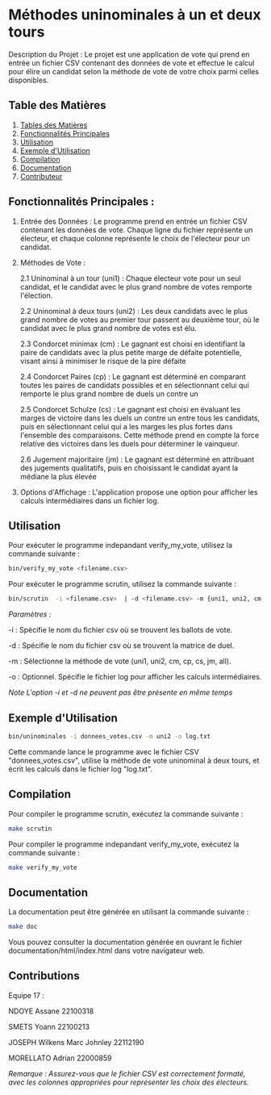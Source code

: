 # Méthodes uninominales à un et deux tours

Description du Projet :
Le projet est une application de vote qui prend en entrée un fichier CSV contenant des données de vote et effectue le calcul pour élire un candidat selon la méthode de vote de votre choix parmi celles disponibles.


## Table des Matières

1. [Tables des Matières](#table-des-matières)
2. [Fonctionnalités Principales](#fonctionnalités-principales)
3. [Utilisation](#utilisation)
4. [Exemple d'Utilisation](#exemple-dutilisation)
5. [Compilation](#compilation)
6. [Documentation](#documentation)
7. [Contributeur](#contributions)


## Fonctionnalités Principales :

1. Entrée des Données : 
Le programme prend en entrée un fichier CSV contenant les données de vote. Chaque ligne du fichier représente un électeur, et chaque colonne représente le choix de l'électeur pour un candidat.

2. Méthodes de Vote :
   
    2.1 Uninominal à un tour (uni1) : Chaque électeur vote pour un seul candidat, et le candidat avec le plus grand nombre de votes remporte l'élection.

    2.2 Uninominal à deux tours (uni2) : Les deux candidats avec le plus grand nombre de votes au premier tour passent au deuxième tour, où le candidat avec le plus grand nombre de votes est élu.

   2.3 Condorcet minimax (cm) : Le gagnant est choisi en identifiant la paire de candidats avec la plus petite marge de défaite potentielle, visant ainsi à minimiser le risque de la pire défaite

   2.4 Condorcet Paires (cp) : Le gagnant est déterminé en comparant toutes les paires de candidats possibles et en sélectionnant celui qui remporte le plus grand nombre de duels un contre un
   
   2.5 Condorcet Schulze (cs) : Le gagnant est choisi en évaluant les marges de victoire dans les duels un contre un entre tous les candidats, puis en sélectionnant celui qui a les marges les plus fortes dans l'ensemble                                  des comparaisons. Cette méthode prend en compte la force relative des victoires dans les duels pour déterminer le vainqueur.

   2.6 Jugement majoritaire (jm) : Le gagnant est déterminé en attribuant des jugements qualitatifs, puis en choisissant le candidat ayant la médiane la plus élevée

4. Options d'Affichage : 
L'application propose une option pour afficher les calculs intermédiaires dans un fichier log.


## Utilisation


Pour exécuter le programme indepandant verify_my_vote, utilisez la commande suivante :

```bash
bin/verify_my_vote <filename.csv> 
```


Pour exécuter le programme scrutin, utilisez la commande suivante :

```bash
bin/scrutin  -i <filename.csv>  | -d <filename.csv> -m {uni1, uni2, cm, cp, cs, jm, all} [-o <log_file>]
```



*Paramètres :*

-i : Spécifie le nom du fichier csv où se trouvent les ballots de vote.

-d : Spécifie le nom du fichier csv où se trouvent la matrice de duel.

-m : Sélectionne la méthode de vote (uni1, uni2, cm, cp, cs, jm, all).

-o : Optionnel. Spécifie le fichier log pour afficher les calculs intermédiaires.

*Note*
*L'option -i et -d ne peuvent pas être présente en même temps*



## Exemple d'Utilisation 

```bash
bin/uninominales -i donnees_votes.csv -m uni2 -o log.txt
```

Cette commande lance le programme avec le fichier CSV "donnees_votes.csv", utilise la méthode de vote uninominal à deux tours, et écrit les calculs dans le fichier log "log.txt".


## Compilation

Pour compiler le programme scrutin, exécutez la commande suivante :

```bash
make scrutin
```

Pour compiler le programme indepandant verify_my_vote, exécutez la commande suivante :

```bash
make verify_my_vote
```

## Documentation

La documentation peut être générée en utilisant la commande suivante :

```bash
make doc
```

Vous pouvez consulter la documentation générée en ouvrant le fichier documentation/html/index.html dans votre navigateur web.


## Contributions

Equipe 17 :

NDOYE Assane 22100318

SMETS Yoann  22100213 

JOSEPH Wilkens Marc Johnley 22112190  

MORELLATO Adrian 22000859

*Remarque :*
*Assurez-vous que le fichier CSV est correctement formaté, avec les colonnes appropriées pour représenter les choix des électeurs.*
